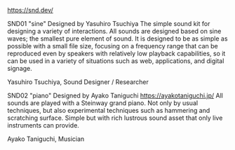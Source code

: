 https://snd.dev/

SND01 "sine" 
Designed by Yasuhiro Tsuchiya
The simple sound kit for designing a variety of interactions. All sounds are designed based on sine waves; the smallest pure element of sound. It is designed to be as simple as possible with a small file size, focusing on a frequency range that can be reproduced even by speakers with relatively low playback capabilities, so it can be used in a variety of situations such as web, applications, and digital signage. 

Yasuhiro Tsuchiya, Sound Designer / Researcher

SND02 "piano" 
Designed by Ayako Taniguchi 
https://ayakotaniguchi.jp/
All sounds are played with a Steinway grand piano. Not only by usual techniques, but also experimental techniques such as hammering and scratching surface. Simple but with rich lustrous sound asset that only live instruments can provide. 

Ayako Taniguchi, Musician
